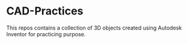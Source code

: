 # CAD-Practices
This repos contains a collection of 3D objects created using Autodesk Inventor for practicing purpose.
